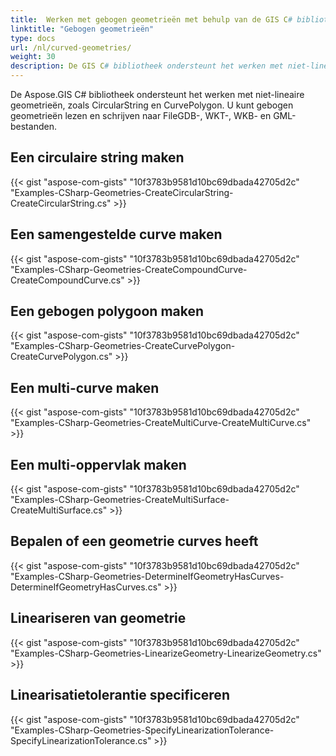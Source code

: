 ```yaml
---
title:  Werken met gebogen geometrieën met behulp van de GIS C# bibliotheek
linktitle: "Gebogen geometrieën"
type: docs
url: /nl/curved-geometries/
weight: 30
description: De GIS C# bibliotheek ondersteunt het werken met niet-lineaire geometrieën, maak een circulaire string, samengestelde curve, gebogen polygoon, multi-curve, multi-oppervlak en bepaal of de geometrie curves heeft.
---
```


De Aspose.GIS C# bibliotheek ondersteunt het werken met niet-lineaire geometrieën, zoals CircularString en CurvePolygon. U kunt gebogen geometrieën lezen en schrijven naar FileGDB-, WKT-, WKB- en GML-bestanden.

## **Een circulaire string maken**
{{< gist "aspose-com-gists" "10f3783b9581d10bc69dbada42705d2c" "Examples-CSharp-Geometries-CreateCircularString-CreateCircularString.cs" >}}
## **Een samengestelde curve maken**
{{< gist "aspose-com-gists" "10f3783b9581d10bc69dbada42705d2c" "Examples-CSharp-Geometries-CreateCompoundCurve-CreateCompoundCurve.cs" >}}
## **Een gebogen polygoon maken**
{{< gist "aspose-com-gists" "10f3783b9581d10bc69dbada42705d2c" "Examples-CSharp-Geometries-CreateCurvePolygon-CreateCurvePolygon.cs" >}}
## **Een multi-curve maken**
{{< gist "aspose-com-gists" "10f3783b9581d10bc69dbada42705d2c" "Examples-CSharp-Geometries-CreateMultiCurve-CreateMultiCurve.cs" >}}
## **Een multi-oppervlak maken**
{{< gist "aspose-com-gists" "10f3783b9581d10bc69dbada42705d2c" "Examples-CSharp-Geometries-CreateMultiSurface-CreateMultiSurface.cs" >}}
## **Bepalen of een geometrie curves heeft**
{{< gist "aspose-com-gists" "10f3783b9581d10bc69dbada42705d2c" "Examples-CSharp-Geometries-DetermineIfGeometryHasCurves-DetermineIfGeometryHasCurves.cs" >}}
## **Lineariseren van geometrie**
{{< gist "aspose-com-gists" "10f3783b9581d10bc69dbada42705d2c" "Examples-CSharp-Geometries-LinearizeGeometry-LinearizeGeometry.cs" >}}
## **Linearisatietolerantie specificeren**
{{< gist "aspose-com-gists" "10f3783b9581d10bc69dbada42705d2c" "Examples-CSharp-Geometries-SpecifyLinearizationTolerance-SpecifyLinearizationTolerance.cs" >}}
